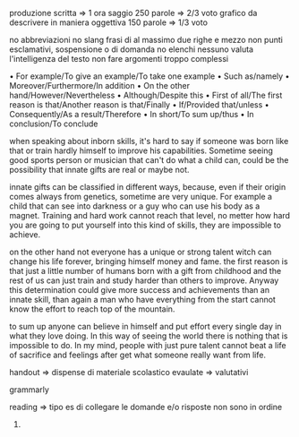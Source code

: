 produzione scritta => 1 ora 
	saggio 250 parole => 2/3 voto
	grafico da descrivere in maniera oggettiva 150 parole => 1/3 voto

no abbreviazioni
no slang
frasi di al massimo due righe e mezzo
non punti esclamativi, sospensione o di domanda
no elenchi
nessuno valuta l'intelligenza del testo non fare argomenti troppo complessi

• For example/To give an example/To take one example • Such as/namely • Moreover/Furthermore/In addition • On the other hand/However/Nevertheless • Although/Despite this • First of all/The first reason is that/Another reason is that/Finally • If/Provided that/unless • Consequently/As a result/Therefore • In short/To sum up/thus • In conclusion/To conclude


when speaking about inborn skills, it's hard to say if someone was born like that or train hardly himself to improve his capabilities. Sometime seeing good sports person or musician that can't do what a child can, could be the possibility that innate gifts are real or maybe not.

innate gifts can be classified in different ways, because, even if their origin comes always from genetics, sometime are very unique. For example a child that can see into darkness or a guy who can use his body as a magnet. Training and hard work cannot reach that level, no metter how hard you are going to put yourself into this kind of skills, they are impossible to achieve.

on the other hand not everyone has a unique or strong talent witch can change his life forever, bringing himself money and fame. the first reason is that just a little number of humans born with a gift from childhood and the rest of us can just train and study harder than others to improve. Anyway this determination could give more success and achievements than an innate skill, than again a man who have everything from the start cannot know the effort to reach top of the mountain.

to sum up anyone can believe in himself and put effort every single day in what they love doing. In this way of seeing the world there is nothing that is impossible to do. In my mind, people with just pure talent cannot beat a life of sacrifice and feelings after get what someone really want from life.

handout => dispense di materiale scolastico
evaulate => valutativi


grammarly


reading =>
tipo es di collegare le domande e/o risposte non sono in ordine

1. 



	